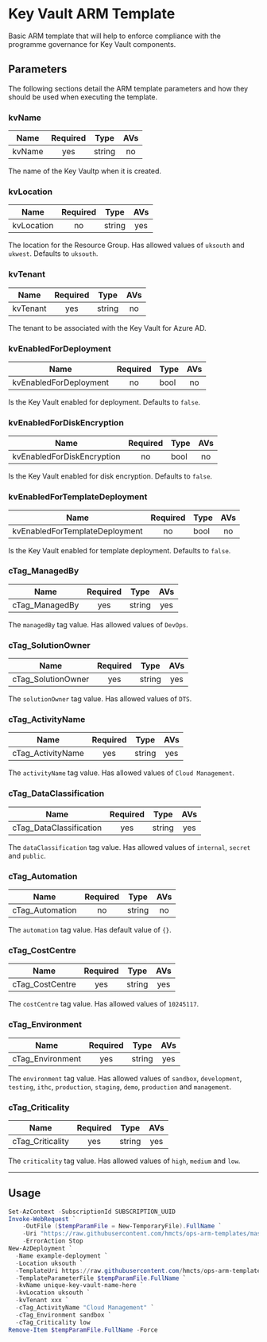 # Key Vault ARM Template

Basic ARM template that will help to enforce compliance with the programme
governance for Key Vault components.

## Parameters

The following sections detail the ARM template parameters and how they should
be used when executing the template.

### kvName

| Name                     | Required | Type    | AVs |
| ------------------------ |:--------:| ------- |:---:|
| kvName                   | yes      | string  | no  |

The name of the Key Vaultp when it is created.

### kvLocation

| Name                     | Required | Type    | AVs |
| ------------------------ |:--------:| ------- |:---:|
| kvLocation               | no       | string  | yes |

The location for the Resource Group. Has allowed values of `uksouth` and
`ukwest`. Defaults to `uksouth`.

### kvTenant

| Name                     | Required | Type    | AVs |
| ------------------------ |:--------:| ------- |:---:|
| kvTenant                 | yes      | string  | no  |

The tenant to be associated with the Key Vault for Azure AD.

### kvEnabledForDeployment

| Name                     | Required | Type    | AVs |
| ------------------------ |:--------:| ------- |:---:|
| kvEnabledForDeployment   | no       | bool    | no  |

Is the Key Vault enabled for deployment. Defaults to `false`.

### kvEnabledForDiskEncryption

| Name                       | Required | Type    | AVs |
| -------------------------- |:--------:| ------- |:---:|
| kvEnabledForDiskEncryption | no       | bool    | no  |

Is the Key Vault enabled for disk encryption. Defaults to `false`.

### kvEnabledForTemplateDeployment

| Name                           | Required | Type    | AVs |
| ------------------------------ |:--------:| ------- |:---:|
| kvEnabledForTemplateDeployment | no       | bool    | no  |

Is the Key Vault enabled for template deployment. Defaults to `false`.

### cTag_ManagedBy

| Name                     | Required | Type    | AVs |
| ------------------------ |:--------:| ------- |:---:|
| cTag_ManagedBy          | yes      | string  | yes |

The `managedBy` tag value. Has allowed values of `DevOps`.

### cTag_SolutionOwner

| Name                     | Required | Type    | AVs |
| ------------------------ |:--------:| ------- |:---:|
| cTag_SolutionOwner      | yes      | string  | yes |

The `solutionOwner` tag value. Has allowed values of `DTS`.

### cTag_ActivityName

| Name                     | Required | Type    | AVs |
| ------------------------ |:--------:| ------- |:---:|
| cTag_ActivityName       | yes      | string  | yes |

The `activityName` tag value. Has allowed values of `Cloud Management`.

### cTag_DataClassification

| Name                     | Required | Type    | AVs |
| ------------------------ |:--------:| ------- |:---:|
| cTag_DataClassification | yes      | string  | yes |

The `dataClassification` tag value. Has allowed values of `internal`, `secret`
and `public`.

### cTag_Automation

| Name                     | Required | Type    | AVs |
| ------------------------ |:--------:| ------- |:---:|
| cTag_Automation         | no       | string  | no  |

The `automation` tag value. Has default value of `{}`.

### cTag_CostCentre

| Name                     | Required | Type    | AVs |
| ------------------------ |:--------:| ------- |:---:|
| cTag_CostCentre         | yes      | string  | yes |

The `costCentre` tag value. Has allowed values of `10245117`.

### cTag_Environment

| Name                     | Required | Type    | AVs |
| ------------------------ |:--------:| ------- |:---:|
| cTag_Environment        | yes      | string  | yes |

The `environment` tag value. Has allowed values of `sandbox`, `development`,
`testing`, `ithc`, `production`, `staging`, `demo`, `production` and
`management`.

### cTag_Criticality

| Name                     | Required | Type    | AVs |
| ------------------------ |:--------:| ------- |:---:|
| cTag_Criticality        | yes      | string  | yes |

The `criticality` tag value. Has allowed values of `high`, `medium` and `low`.

---

## Usage

```powershell
Set-AzContext -SubscriptionId SUBSCRIPTION_UUID
Invoke-WebRequest `
    -OutFile ($tempParamFile = New-TemporaryFile).FullName `
    -Uri "https://raw.githubusercontent.com/hmcts/ops-arm-templates/master/parameters/v1/common/tags/devops.json" `
    -ErrorAction Stop
New-AzDeployment `
  -Name example-deployment `
  -Location uksouth `
  -TemplateUri https://raw.githubusercontent.com/hmcts/ops-arm-templates/master/templates/v1/key-vault/template.json `
  -TemplateParameterFile $tempParamFile.FullName `
  -kvName unique-key-vault-name-here `
  -kvLocation uksouth `
  -kvTenant xxx `
  -cTag_ActivityName "Cloud Management" `
  -cTag_Environment sandbox `
  -cTag_Criticality low
Remove-Item $tempParamFile.FullName -Force
```
